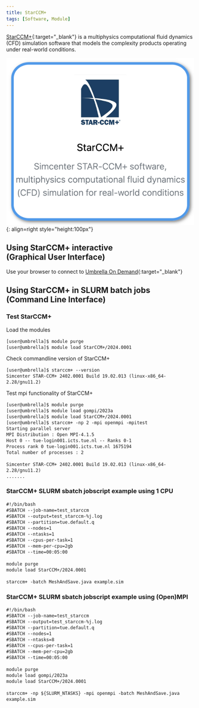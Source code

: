 ```yaml
---
title: StarCCM+
tags: [Software, Module]
---
```


[StarCCM+](https://plm.sw.siemens.com/en-US/simcenter/fluids-thermal-simulation/star-ccm/starccm){:target="_blank"} is a multiphysics computational fluid dynamics (CFD) simulation software that models the complexity products operating under real-world conditions.

![StarCCM+ in Umbrella On Demdand](starccm-ood.png){: align=right style="height:100px"}

## Using StarCCM+ interactive<br>(Graphical User Interface)

Use your browser to connect to [Umbrella On Demand](https://hpc.tue.nl){:target="_blank"}

## Using StarCCM+ in SLURM batch jobs<br>(Command Line Interface)

### Test StarCCM+

Load the modules

``` shell
[user@umbrella]$ module purge
[user@umbrella]$ module load StarCCM+/2024.0001
```
Check commandline version of StarCCM+
```shell
[user@umbrella]$ starccm+ --version
Simcenter STAR-CCM+ 2402.0001 Build 19.02.013 (linux-x86_64-2.28/gnu11.2)
```

Test mpi functionality of StarCCM+

``` shell
[user@umbrella]$ module purge
[user@umbrella]$ module load gompi/2023a
[user@umbrella]$ module load StarCCM+/2024.0001
[user@umbrella]$ starccm+ -np 2 -mpi openmpi -mpitest
Starting parallel server
MPI Distribution : Open MPI-4.1.5
Host 0 -- tue-login001.icts.tue.nl -- Ranks 0-1
Process rank 0 tue-login001.icts.tue.nl 1675194
Total number of processes : 2

Simcenter STAR-CCM+ 2402.0001 Build 19.02.013 (linux-x86_64-2.28/gnu11.2)
.......
```

### StarCCM+ SLURM sbatch jobscript example using 1 CPU

```slurm
#!/bin/bash
#SBATCH --job-name=test_starccm
#SBATCH --output=test_starccm-%j.log
#SBATCH --partition=tue.default.q
#SBATCH --nodes=1
#SBATCH --ntasks=1
#SBATCH --cpus-per-task=1
#SBATCH --mem-per-cpu=2gb
#SBATCH --time=00:05:00

module purge
module load StarCCM+/2024.0001

starccm+ -batch MeshAndSave.java example.sim
```

### StarCCM+ SLURM sbatch jobscript example using (Open)MPI

```slurm
#!/bin/bash
#SBATCH --job-name=test_starccm
#SBATCH --output=test_starccm-%j.log
#SBATCH --partition=tue.default.q
#SBATCH --nodes=1
#SBATCH --ntasks=8
#SBATCH --cpus-per-task=1
#SBATCH --mem-per-cpu=2gb
#SBATCH --time=00:05:00

module purge
module load gompi/2023a
module load StarCCM+/2024.0001

starccm+ -np ${SLURM_NTASKS} -mpi openmpi -batch MeshAndSave.java example.sim
```

